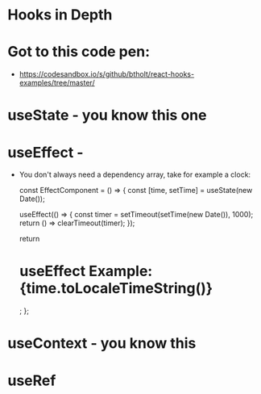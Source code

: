 # Hooks in Depth

# Got to this code pen: 
  * https://codesandbox.io/s/github/btholt/react-hooks-examples/tree/master/


# useState - you know this one

# useEffect - 

  * You don't always need a dependency array, take for example a clock:
  
    const EffectComponent = () => {
      const [time, setTime] = useState(new Date());

      useEffect(() => {
        const timer = setTimeout(setTime(new Date()), 1000);
        return () => clearTimeout(timer);
      });

      return <h1>useEffect Example: {time.toLocaleTimeString()}</h1>;
    }; 

  
# useContext - you know this

# useRef 
 

